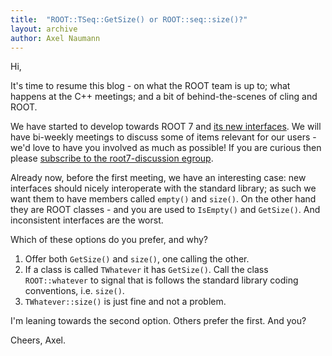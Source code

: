 ```yaml
---
title:  "ROOT::TSeq::GetSize() or ROOT::seq::size()?"
layout: archive
author: Axel Naumann
---
```


Hi,

It's time to resume this blog - on what the ROOT team is up to; what happens at the C++ meetings; and a bit of behind-the-scenes of cling and ROOT.

We have started to develop towards ROOT 7 and [its new interfaces](https://indico.cern.ch/event/349459/session/1/contribution/3). We will have bi-weekly meetings to discuss some of items relevant for our users - we'd love to have you involved as much as possible! If you are curious then please [subscribe to the root7-discussion egroup](https://egroups.cern.ch).

Already now, before the first meeting, we have an interesting case: new interfaces should nicely interoperate with the standard library; as such we want them to have members called `empty()` and `size()`.
On the other hand they are ROOT classes - and you are used to `IsEmpty()` and `GetSize()`.
And inconsistent interfaces are the worst.

Which of these options do you prefer, and why?

1.   Offer both `GetSize()` and `size()`, one calling the other.
2.   If a class is called `TWhatever` it has `GetSize()`. Call the class `ROOT::whatever` to signal that is follows the standard library coding conventions, i.e. `size()`.
3.  `TWhatever::size()` is just fine and not a problem.

I'm leaning towards the second option. Others prefer the first. And you?

Cheers, Axel.
